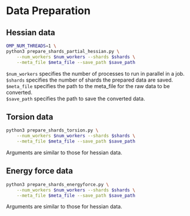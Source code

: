 # Data Preparation

## Hessian data
```bash
OMP_NUM_THREADS=1 \
python3 prepare_shards_partial_hessian.py \
    --num_workers $num_workers --shards $shards \
    --meta_file $meta_file --save_path $save_path
```
`$num_workers` specifies the number of processes to run in parallel in a job.\
`$shards` specifies the number of shards the prepared data are saved.\
`$meta_file` specifies the path to the meta_file for the raw data to be converted.\
`$save_path` specifies the path to save the converted data.

## Torsion data
```bash
python3 prepare_shards_torsion.py \
    --num_workers $num_workers --shards $shards \
    --meta_file $meta_file --save_path $save_path
```
Arguments are similar to those for hessian data.

## Energy force data
```bash
python3 prepare_shards_energyforce.py \
    --num_workers $num_workers --shards $shards \
    --meta_file $meta_file --save_path $save_path
```
Arguments are similar to those for hessian data.
